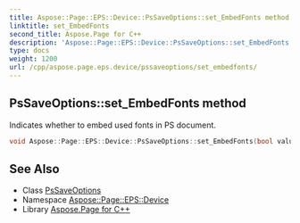 ```yaml
---
title: Aspose::Page::EPS::Device::PsSaveOptions::set_EmbedFonts method
linktitle: set_EmbedFonts
second_title: Aspose.Page for C++
description: 'Aspose::Page::EPS::Device::PsSaveOptions::set_EmbedFonts method. Indicates whether to embed used fonts in PS document in C++.'
type: docs
weight: 1200
url: /cpp/aspose.page.eps.device/pssaveoptions/set_embedfonts/
---
```

## PsSaveOptions::set_EmbedFonts method


Indicates whether to embed used fonts in PS document.

```cpp
void Aspose::Page::EPS::Device::PsSaveOptions::set_EmbedFonts(bool value)
```

## See Also

* Class [PsSaveOptions](../)
* Namespace [Aspose::Page::EPS::Device](../../)
* Library [Aspose.Page for C++](../../../)
